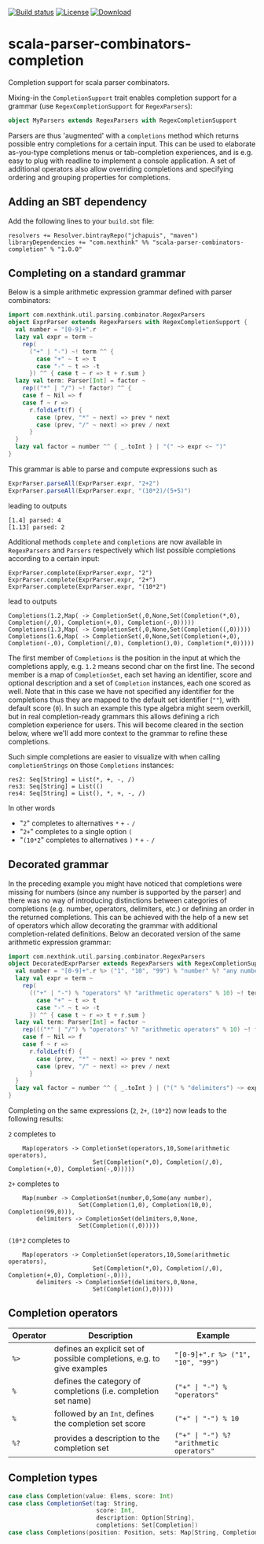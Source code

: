 [![Build status](https://travis-ci.org/jchapuis/scala-parser-combinators-completion.svg?branch=master)](https://travis-ci.org/jchapuis/scala-parser-combinators-completion)
[![License](https://img.shields.io/:license-MIT-blue.svg)](https://opensource.org/licenses/MIT)
[![Download](https://api.bintray.com/packages/jchapuis/maven/scala-parser-combinators-completion/images/download.svg) ](https://bintray.com/jchapuis/maven/scala-parser-combinators-completion/_latestVersion)

# scala-parser-combinators-completion
Completion support for scala parser combinators.

Mixing-in the `CompletionSupport` trait enables completion support for a grammar (use `RegexCompletionSupport` for `RegexParsers`):

```scala
object MyParsers extends RegexParsers with RegexCompletionSupport
```

Parsers are thus 'augmented' with a `completions` method which returns possible entry completions for a certain input. This can be used to elaborate as-you-type completions menus or tab-completion experiences, and is e.g. easy to plug with readline to implement a console application. 
A set of additional operators also allow overriding completions and specifying ordering and grouping properties for completions. 

## Adding an SBT dependency

Add the following lines to your `build.sbt` file:
 
 ```
 resolvers += Resolver.bintrayRepo("jchapuis", "maven")
 libraryDependencies += "com.nexthink" %% "scala-parser-combinators-completion" % "1.0.0"
 ```

## Completing on a standard grammar
Below is a simple arithmetic expression grammar defined with parser combinators:

```scala
import com.nexthink.util.parsing.combinator.RegexParsers
object ExprParser extends RegexParsers with RegexCompletionSupport {
  val number = "[0-9]+".r
  lazy val expr = term ~
    rep(
      ("+" | "-") ~! term ^^ {
        case "+" ~ t => t
        case "-" ~ t => -t
      }) ^^ { case t ~ r => t + r.sum }
  lazy val term: Parser[Int] = factor ~
    rep(("*" | "/") ~! factor) ^^ {
    case f ~ Nil => f
    case f ~ r =>
      r.foldLeft(f) {
        case (prev, "*" ~ next) => prev * next
        case (prev, "/" ~ next) => prev / next
      }
  }
  lazy val factor = number ^^ { _.toInt } | "(" ~> expr <~ ")"
}
```
This grammar is able to parse and compute expressions such as 

```scala
ExprParser.parseAll(ExprParser.expr, "2+2")
ExprParser.parseAll(ExprParser.expr, "(10*2)/(5+5)")
```

leading to outputs

```
[1.4] parsed: 4
[1.13] parsed: 2
```

Additional methods `complete` and `completions` are now available in `RegexParsers` and `Parsers` respectively which list possible completions according to a certain input:
 
```
ExprParser.complete(ExprParser.expr, "2")
ExprParser.complete(ExprParser.expr, "2+")
ExprParser.complete(ExprParser.expr, "(10*2")
```

lead to outputs
```
Completions(1.2,Map( -> CompletionSet(,0,None,Set(Completion(*,0), Completion(/,0), Completion(+,0), Completion(-,0)))))
Completions(1.3,Map( -> CompletionSet(,0,None,Set(Completion((,0)))))
Completions(1.6,Map( -> CompletionSet(,0,None,Set(Completion(+,0), Completion(-,0), Completion(/,0), Completion(),0), Completion(*,0)))))
```

The first member of `Completions` is the position in the input at which the completions apply, e.g. `1.2` means second char on the first line. The second member is a map of `CompletionSet`, each set having an identifier, score and optional description and a set of `Completion` instances, each one scored as well. Note that in this case we have not specified any identifier for the completions thus they are mapped to the default set identifier (`""`), with default score (`0`). In such an example this type algebra might seem overkill, but in real completion-ready grammars this allows defining a rich completion experience for users. This will become cleared in the section below, where we'll add more context to the grammar to refine these completions. 
   
Such simple completions are easier to visualize with when calling `completionStrings` on those `Completions` instances:

```
res2: Seq[String] = List(*, +, -, /)
res3: Seq[String] = List(()
res4: Seq[String] = List(), *, +, -, /)
```

In other words
 * "`2`" completes to alternatives `*` `+` `-` `/`
 * "`2+`" completes to a single option  `(`
 * "`(10*2`" completes to alternatives `)` `*` `+` `-` `/`

## Decorated grammar

In the preceding example you might have noticed that completions were missing for numbers (since any number is supported by the parser) and there was no way of introducing distinctions between categories of completions (e.g. number, operators, delimiters, etc.) or defining an order in the returned completions.
This can be achieved with the help of a new set of operators which allow decorating the grammar with additional completion-related definitions. Below an decorated version of the same arithmetic expression grammar:

```scala
import com.nexthink.util.parsing.combinator.RegexParsers
object DecoratedExprParser extends RegexParsers with RegexCompletionSupport {
  val number = "[0-9]+".r %> ("1", "10", "99") % "number" %? "any number"
  lazy val expr = term ~
    rep(
      (("+" | "-") % "operators" %? "arithmetic operators" % 10) ~! term ^^ {
        case "+" ~ t => t
        case "-" ~ t => -t
      }) ^^ { case t ~ r => t + r.sum }
  lazy val term: Parser[Int] = factor ~
    rep((("*" | "/") % "operators" %? "arithmetic operators" % 10) ~! factor) ^^ {
    case f ~ Nil => f
    case f ~ r =>
      r.foldLeft(f) {
        case (prev, "*" ~ next) => prev * next
        case (prev, "/" ~ next) => prev / next
      }
  }
  lazy val factor = number ^^ { _.toInt } | ("(" % "delimiters") ~> expr <~ (")" % "delimiters")
}
```

Completing on the same expressions (`2`, `2+`, `(10*2`) now leads to the following results:

`2` completes to 
```Completions(1.2,
    Map(operators -> CompletionSet(operators,10,Some(arithmetic operators),
                        Set(Completion(*,0), Completion(/,0), Completion(+,0), Completion(-,0)))))
```

`2+` completes to 
```Completions(1.3,
    Map(number -> CompletionSet(number,0,Some(any number),
                    Set(Completion(1,0), Completion(10,0), Completion(99,0))), 
        delimiters -> CompletionSet(delimiters,0,None,
                    Set(Completion((,0)))))
```

`(10*2` completes to 
```Completions(1.6,
    Map(operators -> CompletionSet(operators,10,Some(arithmetic operators), 
                        Set(Completion(*,0), Completion(/,0), Completion(+,0), Completion(-,0))), 
        delimiters -> CompletionSet(delimiters,0,None,
                        Set(Completion(),0)))))
```

## Completion operators

|Operator|Description|Example|
|--------|-----------|-------|
|`%>`    |defines an explicit set of possible completions, e.g. to give examples|`"[0-9]+".r %> ("1", "10", "99")`|
|`%`     |defines the category of completions (i.e. completion set name)|<code>("+" &#124; "-") % "operators"</code>|
|`%`     |followed by an `Int`, defines the completion set score|<code>("+" &#124; "-") % 10</code>|
|`%?`    |provides a description to the completion set|<code>("+" &#124; "-") %? "arithmetic operators"</code>|   

## Completion types
```scala
case class Completion(value: Elems, score: Int)
case class CompletionSet(tag: String,
                         score: Int,
                         description: Option[String],
                         completions: Set[Completion])
case class Completions(position: Position, sets: Map[String, CompletionSet])
```
